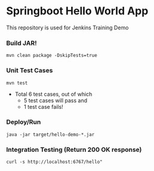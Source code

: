 # Springboot Hello World App
This repository is used for Jenkins Training Demo

### Build JAR!
```
mvn clean package -DskipTests=true
```

### Unit Test Cases
```
mvn test
```
- Total 6 test cases, out of which
  - 5 test cases will pass and 
  - 1 test case fails!
 
### Deploy/Run
```
java -jar target/hello-demo-*.jar 
```

### Integration Testing (Return 200 OK response)
```
curl -s http://localhost:6767/hello"
```
